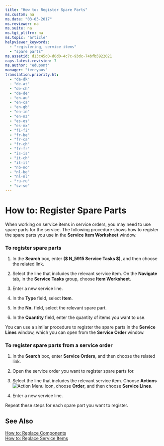 ```yaml
---
title: "How to: Register Spare Parts"
ms.custom: na
ms.date: "03-03-2017"
ms.reviewer: na
ms.suite: na
ms.tgt_pltfrm: na
ms.topic: "article"
helpviewer_keywords: 
  - "registering, service items"
  - "spare parts"
ms.assetid: d13c45d0-d0d0-4c7c-93dc-74bfb5922021
caps.latest.revision: 7
ms.author: "edupont"
manager: "terryaus"
translation.priority.ht: 
  - "da-dk"
  - "de-at"
  - "de-ch"
  - "de-de"
  - "en-au"
  - "en-ca"
  - "en-gb"
  - "en-in"
  - "en-nz"
  - "es-es"
  - "es-mx"
  - "fi-fi"
  - "fr-be"
  - "fr-ca"
  - "fr-ch"
  - "fr-fr"
  - "is-is"
  - "it-ch"
  - "it-it"
  - "nb-no"
  - "nl-be"
  - "nl-nl"
  - "ru-ru"
  - "sv-se"
---
```

# How to: Register Spare Parts
When working on service items in service orders, you may need to use spare parts for the service. The following procedure shows how to register the spare parts you use in the **Service Item Worksheet** window.  
  
### To register spare parts  
  
1.  In the **Search** box, enter **\($ N\_5915 Service Tasks $\)**, and then choose the related link.  
  
2.  Select the line that includes the relevant service item. On the **Navigate** tab, in the **Service Tasks** group, choose **Item Worksheet**.  
  
3.  Enter a new service line.  
  
4.  In the **Type** field, select **Item**.  
  
5.  In the **No.** field, select the relevant spare part.  
  
6.  In the **Quantity** field, enter the quantity of items you want to use.  
  
 You can use a similar procedure to register the spare parts in the **Service Lines** window, which you can open from the **Service Order** window.  
  
### To register spare parts from a service order  
  
1.  In the **Search** box, enter **Service Orders**, and then choose the related link.  
  
2.  Open the service order you want to register spare parts for.  
  
3.  Select the line that includes the relevant service item. Choose **Actions**![Action Menu icon](../DesignAndEngineering/media/actionmenuicon.png "actionMenuIcon"), choose **Order**, and then choose **Service Lines**.  
  
4.  Enter a new service line.  
  
 Repeat these steps for each spare part you want to register.  
  
## See Also  
 [How to: Replace Components](../Service/how-to-replace-components.md)   
 [How to: Replace Service Items](../Service/how-to-replace-service-items.md)